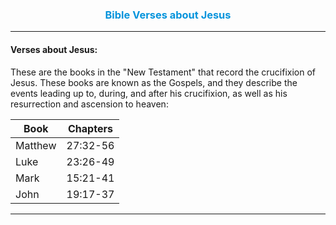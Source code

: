 <h3 align="center" style="color: #0594dc">Bible Verses about Jesus</h3>

--- 

#### Verses about Jesus:

These are the books in the "New Testament" that record the crucifixion of Jesus. These books are known as the Gospels, and they describe the events leading up to, during, and after his crucifixion, as well as his resurrection and ascension to heaven:

| Book| Chapters|
| --- | --- |
|Matthew| 27:32-56|
|Luke| 23:26-49|
|Mark| 15:21-41|
|John| 19:17-37|

---

<br>